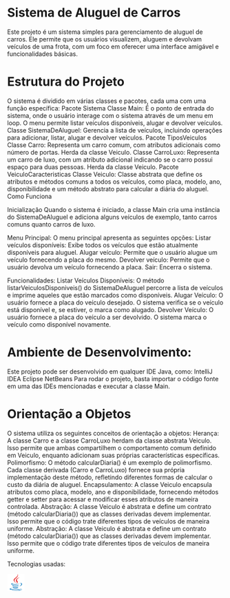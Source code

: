 
# Sistema de Aluguel de Carros
Este projeto é um sistema simples para gerenciamento de aluguel de carros. Ele permite que os usuários visualizem, aluguem e devolvam veículos de uma frota, com um foco em oferecer uma interface amigável e funcionalidades básicas.

# Estrutura do Projeto
O sistema é dividido em várias classes e pacotes, cada uma com uma função específica:
Pacote Sistema
Classe Main: É o ponto de entrada do sistema, onde o usuário interage com o sistema através de um menu em loop. O menu permite listar veículos disponíveis, alugar e devolver veículos.
Classe SistemaDeAluguel: Gerencia a lista de veículos, incluindo operações para adicionar, listar, alugar e devolver veículos.
Pacote TiposVeiculos
Classe Carro: Representa um carro comum, com atributos adicionais como número de portas. Herda da classe Veiculo.
Classe CarroLuxo: Representa um carro de luxo, com um atributo adicional indicando se o carro possui espaço para duas pessoas. Herda da classe Veiculo.
Pacote VeiculoCaracteristicas
Classe Veiculo: Classe abstrata que define os atributos e métodos comuns a todos os veículos, como placa, modelo, ano, disponibilidade e um método abstrato para calcular a diária do aluguel.
Como Funciona

Inicialização
Quando o sistema é iniciado, a classe Main cria uma instância do SistemaDeAluguel e adiciona alguns veículos de exemplo, tanto carros comuns quanto carros de luxo.

Menu Principal:
O menu principal apresenta as seguintes opções:
Listar veículos disponíveis: Exibe todos os veículos que estão atualmente disponíveis para aluguel.
Alugar veículo: Permite que o usuário alugue um veículo fornecendo a placa do mesmo.
Devolver veículo: Permite que o usuário devolva um veículo fornecendo a placa.
Sair: Encerra o sistema.

Funcionalidades:
Listar Veículos Disponíveis: O método listarVeiculosDisponiveis() do SistemaDeAluguel percorre a lista de veículos e imprime aqueles que estão marcados como disponíveis.
Alugar Veículo: O usuário fornece a placa do veículo desejado. O sistema verifica se o veículo está disponível e, se estiver, o marca como alugado.
Devolver Veículo: O usuário fornece a placa do veículo a ser devolvido. O sistema marca o veículo como disponível novamente.

# Ambiente de Desenvolvimento:
Este projeto pode ser desenvolvido em qualquer IDE Java, como:
IntelliJ IDEA
Eclipse
NetBeans
Para rodar o projeto, basta importar o código fonte em uma das IDEs mencionadas e executar a classe Main.

# Orientação a Objetos
O sistema utiliza os seguintes conceitos de orientação a objetos:
Herança: A classe Carro e a classe CarroLuxo herdam da classe abstrata Veiculo. Isso permite que ambas compartilhem o comportamento comum definido em Veiculo, enquanto adicionam suas próprias características específicas.
Polimorfismo: O método calcularDiaria() é um exemplo de polimorfismo. Cada classe derivada (Carro e CarroLuxo) fornece sua própria implementação deste método, refletindo diferentes formas de calcular o custo da diária de aluguel.
Encapsulamento: A classe Veiculo encapsula atributos como placa, modelo, ano e disponibilidade, fornecendo métodos getter e setter para acessar e modificar esses atributos de maneira controlada.
Abstração: A classe Veiculo é abstrata e define um contrato (método calcularDiaria()) que as classes derivadas devem implementar. Isso permite que o código trate diferentes tipos de veículos de maneira uniforme.
Abstração: A classe Veiculo é abstrata e define um contrato (método calcularDiaria()) que as classes derivadas devem implementar. Isso permite que o código trate diferentes tipos de veículos de maneira uniforme.

Tecnologias usadas:

<img src="https://raw.githubusercontent.com/devicons/devicon/master/icons/java/java-original.svg" alt="java" width="40" height="40"/>
